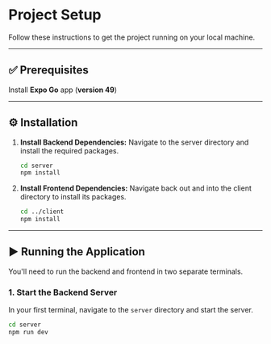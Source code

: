 # Project Setup

Follow these instructions to get the project running on your local machine.

---

## ✅ Prerequisites

Install **Expo Go** app (**version 49**)

---

## ⚙️ Installation

1.  **Install Backend Dependencies:** Navigate to the server directory and install the required packages.
    ```bash
    cd server
    npm install
    ```

2.  **Install Frontend Dependencies:** Navigate back out and into the client directory to install its packages.
    ```bash
    cd ../client
    npm install
    ```

---

## ▶️ Running the Application

You'll need to run the backend and frontend in two separate terminals.

### 1. Start the Backend Server

In your first terminal, navigate to the `server` directory and start the server.

```bash
cd server
npm run dev
